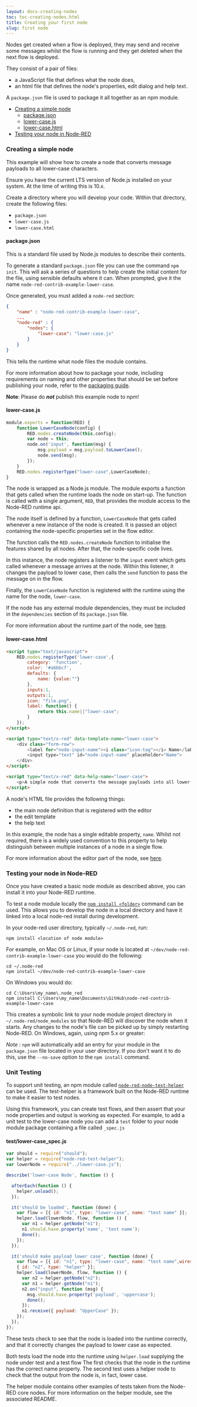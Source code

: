 ```yaml
---
layout: docs-creating-nodes
toc: toc-creating-nodes.html
title: Creating your first node
slug: first node
---
```


Nodes get created when a flow is deployed, they may send and receive some messages
whilst the flow is running and they get deleted when the next flow is deployed.

They consist of a pair of files:
 -  a JavaScript file that defines what the node does,
 -  an html file that defines the node's properties, edit dialog and help text.

A `package.json` file is used to package it all together as an npm module.

 - [Creating a simple node](#creating-a-simple-node)
   - [package.json](#package-json)
   - [lower-case.js](#lower-casejs)
   - [lower-case.html](#lower-casehtml)
 - [Testing your node in Node-RED](#testing-your-node-in-node-red)

### Creating a simple node

This example will show how to create a node that converts message payloads to
all lower-case characters.

Ensure you have the current LTS version of Node.js installed on your system. At
the time of writing this is 10.x.

Create a directory where you will develop your code. Within that directory, create the following files:

 - `package.json`
 - `lower-case.js`
 - `lower-case.html`

<h4 id="package-json"><i class="fa fa-file-o"></i> package.json</h4>

This is a standard file used by Node.js modules to describe their contents.

To generate a standard `package.json` file you can use the command `npm init`.
This will ask a series of questions to help create the initial content for the
file, using sensible defaults where it can. When prompted, give it the name
`node-red-contrib-example-lower-case`.

Once generated, you must added a `node-red` section:

```json
{
    "name" : "node-red-contrib-example-lower-case",
    ...
    "node-red" : {
        "nodes": {
            "lower-case": "lower-case.js"
        }
    }
}
```

This tells the runtime what node files the module contains.

For more information about how to package your node, including requirements on
naming and other properties that should be set before publishing your node, refer
to the [packaging guide](packaging).

**Note**: Please do ***not*** publish this example node to npm!

<h4 id="lower-casejs"><i class="fa fa-file-o"></i> lower-case.js</h4>

```javascript
module.exports = function(RED) {
    function LowerCaseNode(config) {
        RED.nodes.createNode(this,config);
        var node = this;
        node.on('input', function(msg) {
            msg.payload = msg.payload.toLowerCase();
            node.send(msg);
        });
    }
    RED.nodes.registerType("lower-case",LowerCaseNode);
}
```

The node is wrapped as a Node.js module. The module exports a function that gets called
when the runtime loads the node on start-up. The function is called with a single
argument, `RED`, that provides the module access to the Node-RED runtime api.

The node itself is defined by a function, `LowerCaseNode` that gets called whenever
a new instance of the node is created. It is passed an object containing the
node-specific properties set in the flow editor.

The function calls the `RED.nodes.createNode` function to initialise the features
shared by all nodes. After that, the node-specific code lives.

In this instance, the node registers a listener to the `input` event which gets
called whenever a message arrives at the node. Within this listener, it changes
the payload to lower case, then calls the `send` function to pass the message
on in the flow.

Finally, the `LowerCaseNode` function is registered with the runtime using the
name for the node, `lower-case`.

If the node has any external module dependencies, they must be included in the `dependencies`
section of its `package.json` file.

For more information about the runtime part of the node, see [here](node-js).

<h4 id="lower-casehtml"><i class="fa fa-file-o"></i> lower-case.html</h4>


```html
<script type="text/javascript">
    RED.nodes.registerType('lower-case',{
        category: 'function',
        color: '#a6bbcf',
        defaults: {
            name: {value:""}
        },
        inputs:1,
        outputs:1,
        icon: "file.png",
        label: function() {
            return this.name||"lower-case";
        }
    });
</script>

<script type="text/x-red" data-template-name="lower-case">
    <div class="form-row">
        <label for="node-input-name"><i class="icon-tag"></i> Name</label>
        <input type="text" id="node-input-name" placeholder="Name">
    </div>
</script>

<script type="text/x-red" data-help-name="lower-case">
    <p>A simple node that converts the message payloads into all lower-case characters</p>
</script>
```

A node's HTML file provides the following things:

 - the main node definition that is registered with the editor
 - the edit template
 - the help text

In this example, the node has a single editable property, `name`. Whilst not
required, there is a widely used convention to this property to help distinguish
between multiple instances of a node in a single flow.

For more information about the editor part of the node, see [here](node-html).

### Testing your node in Node-RED

Once you have created a basic node module as described above, you can install it into your Node-RED runtime.

To test a node module locally the [`npm install <folder>`](https://docs.npmjs.com/cli/install)
command can be used. This allows you to develop the node in a local directory and
have it linked into a local node-red install during development.

In your node-red user directory, typically `~/.node-red`, run:

    npm install <location of node module>

For example, on Mac OS or Linux, if your node is located at `~/dev/node-red-contrib-example-lower-case` you would do the following:

    cd ~/.node-red
    npm install ~/dev/node-red-contrib-example-lower-case

On Windows you would do:

    cd C:\Users\my_name\.node_red
    npm install C:\Users\my_name\Documents\GitHub\node-red-contrib-example-lower-case

This creates a symbolic link to your node module project directory in  `~/.node-red/node_modules` so that Node-RED will discover the node when it starts. Any changes to the node's file can be picked up by simply restarting Node-RED.  On Windows, again, using npm 5.x or greater:

<div class="doc-callout">
<em>Note</em> :  <code>npm</code> will automatically add an entry for your module in the
<code>package.json</code> file located in your user directory.  If you don't want
it to do this, use the <code>--no-save</code> option to the <code>npm install</code>
command.
</div>

### Unit Testing

To support unit testing, an npm module called [`node-red-node-test-helper`](https://www.npmjs.com/package/node-red-node-test-helper) can be used.  The test-helper is a framework
built on the Node-RED runtime to make it easier to test nodes.

Using this framework, you can create test flows, and then assert that your node properties and output is working as expected.  For example, to add a unit test to the lower-case node you can add a `test` folder to your node module package containing a file called `_spec.js`

<h4 id="lower-casespecjs"><i class="fa fa-file-o"></i> test/lower-case_spec.js</h4>

```javascript
var should = require("should");
var helper = require("node-red-test-helper");
var lowerNode = require("../lower-case.js");

describe('lower-case Node', function () {

  afterEach(function () {
    helper.unload();
  });

  it('should be loaded', function (done) {
    var flow = [{ id: "n1", type: "lower-case", name: "test name" }];
    helper.load(lowerNode, flow, function () {
      var n1 = helper.getNode("n1");
      n1.should.have.property('name', 'test name');
      done();
    });
  });

  it('should make payload lower case', function (done) {
    var flow = [{ id: "n1", type: "lower-case", name: "test name",wires:[["n2"]] },
    { id: "n2", type: "helper" }];
    helper.load(lowerNode, flow, function () {
      var n2 = helper.getNode("n2");
      var n1 = helper.getNode("n1");
      n2.on("input", function (msg) {
        msg.should.have.property('payload', 'uppercase');
        done();
      });
      n1.receive({ payload: "UpperCase" });
    });
  });
});
```

These tests check to see that the node is loaded into the runtime correctly, and that it correctly changes the payload to lower case as expected.

Both tests load the node into the runtime using `helper.load` supplying the node under test and a test flow  The first checks that the node in the runtime has the correct name property.  The second test uses a helper node to check that the output from the node is, in fact, lower case.

The helper module contains other examples of tests taken from the Node-RED core nodes.  For more information on the helper module, see the associated README.
